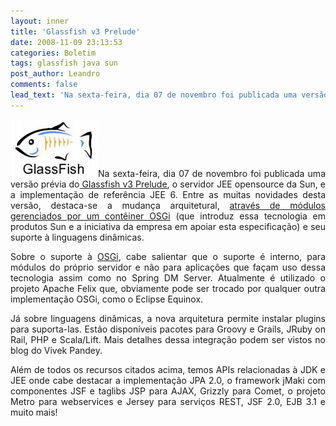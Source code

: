 ```yaml
---
layout: inner
title: 'Glassfish v3 Prelude'
date: 2008-11-09 23:13:53
categories: Boletim
tags: glassfish java sun
post_author: Leandro
comments: false
lead_text: 'Na sexta-feira, dia 07 de novembro foi publicada uma versão prévia do Glassfish v3 Prelude, o servidor JEE opensource da Sun, e a implementação de referência JEE 6. Entre as muitas novidades desta versão, destaca-se a mudança arquitetural, através de módu...'
---
```


<p style="text-align: justify;"><a href="img/glassfish-logo-140_92.jpg"><img class="alignright size-full wp-image-168" title="glassfish-logo-140_92" src="img/glassfish-logo-140_92.jpg" alt="" width="140" height="92" /></a>Na sexta-feira, dia 07 de novembro foi publicada uma versão prévia do<a href="https://glassfish.dev.java.net/public/comparing_v2_and_v3.html"> Glassfish v3 Prelude</a>, o servidor JEE opensource da Sun, e a implementação de referência JEE 6. Entre as muitas novidades desta versão, destaca-se a mudança arquitetural, <a href="http://www.infoworld.com/article/08/11/05/Sun_offers_OSGi_app_server_1.html">através de módulos gerenciados por um contêiner OSGi</a> (que introduz essa tecnologia em produtos Sun e a iniciativa da empresa em apoiar esta especificação) e seu suporte à linguagens dinâmicas.</p>
<p style="text-align: justify;">Sobre o suporte à <a href="http://www.infoworld.com/article/08/11/05/Sun_offers_OSGi_app_server_1.html">OSGi</a>, cabe salientar que o suporte é interno, para módulos do próprio servidor e não para aplicações que façam uso dessa tecnologia assim como no Spring DM Server. Atualmente é utilizado o projeto Apache Felix que, obviamente pode ser trocado por qualquer outra implementação OSGi, como o Eclipse Equinox.</p>
<p style="text-align: justify;">Já sobre linguagens dinâmicas, a nova arquitetura permite instalar plugins para suporta-las. Estão disponíveis pacotes para Groovy e Grails, JRuby on Rail, PHP e Scala/Lift. Mais detalhes dessa integração podem ser vistos no blog do Vivek Pandey.</p>
<p style="text-align: justify;">Além de todos os recursos citados acima, temos APIs relacionadas à JDK e JEE onde cabe destacar a implementação JPA 2.0, o framework jMaki com componentes JSF e taglibs JSP para AJAX, Grizzly para Comet, o projeto Metro para webservices e Jersey para serviços REST, JSF 2.0, EJB 3.1 e muito mais!</p>